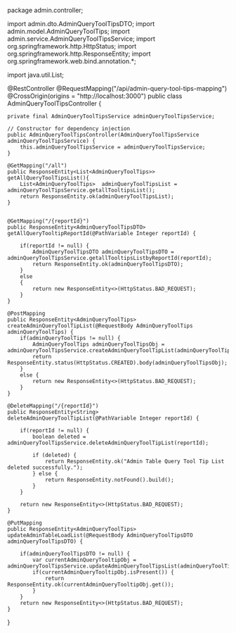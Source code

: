package admin.controller;

import admin.dto.AdminQueryToolTipsDTO;
import admin.model.AdminQueryToolTips;
import admin.service.AdminQueryToolTipsService;
import org.springframework.http.HttpStatus;
import org.springframework.http.ResponseEntity;
import org.springframework.web.bind.annotation.*;

import java.util.List;

@RestController
@RequestMapping("/api/admin-query-tool-tips-mapping")
@CrossOrigin(origins = "http://localhost:3000")
public class AdminQueryToolTipsController {

    private final AdminQueryToolTipsService adminQueryToolTipsService;

    // Constructor for dependency injection
    public AdminQueryToolTipsController(AdminQueryToolTipsService adminQueryToolTipsService) {
        this.adminQueryToolTipsService = adminQueryToolTipsService;
    }

    @GetMapping("/all")
    public ResponseEntity<List<AdminQueryToolTips>> getAllQueryToolTipsList(){
        List<AdminQueryToolTips>  adminQueryToolTipsList = adminQueryToolTipsService.getallTooltipsList();
        return ResponseEntity.ok(adminQueryToolTipsList);
    }


    @GetMapping("/{reportId}")
    public ResponseEntity<AdminQueryToolTipsDTO> getAllQueryTooltipReportId(@PathVariable Integer reportId) {

        if(reportId != null) {
            AdminQueryToolTipsDTO adminQueryToolTipsDTO = adminQueryToolTipsService.getallTooltipsListbyReportId(reportId);
            return ResponseEntity.ok(adminQueryToolTipsDTO);
        }
        else
        {
            return new ResponseEntity<>(HttpStatus.BAD_REQUEST);
        }
    }

    @PostMapping
    public ResponseEntity<AdminQueryToolTips> createAdminQueryToolTipList(@RequestBody AdminQueryToolTips adminQueryToolTips) {
        if(adminQueryToolTips != null) {
            AdminQueryToolTips adminQueryToolTipsObj = adminQueryToolTipsService.createAdminQueryToolTipList(adminQueryToolTips);
            return ResponseEntity.status(HttpStatus.CREATED).body(adminQueryToolTipsObj);
        }
        else {
            return new ResponseEntity<>(HttpStatus.BAD_REQUEST);
        }
    }

    @DeleteMapping("/{reportId}")
    public ResponseEntity<String> deleteAdminQueryToolTipList(@PathVariable Integer reportId) {

        if(reportId != null) {
            boolean deleted = adminQueryToolTipsService.deleteAdminQueryToolTipList(reportId);

            if (deleted) {
                return ResponseEntity.ok("Admin Table Query Tool Tip List deleted successfully.");
            } else {
                return ResponseEntity.notFound().build();
            }
        }

        return new ResponseEntity<>(HttpStatus.BAD_REQUEST);
    }

    @PutMapping
    public ResponseEntity<AdminQueryToolTips> updateAdminTableLoadList(@RequestBody AdminQueryToolTipsDTO adminQueryToolTipsDTO) {

        if(adminQueryToolTipsDTO != null) {
            var currentAdminQueryTooltipObj = adminQueryToolTipsService.updateAdminQueryToolTipsList(adminQueryToolTipsDTO);
            if(currentAdminQueryTooltipObj.isPresent()) {
                return ResponseEntity.ok(currentAdminQueryTooltipObj.get());
            }
        }
        return new ResponseEntity<>(HttpStatus.BAD_REQUEST);
    }
}
